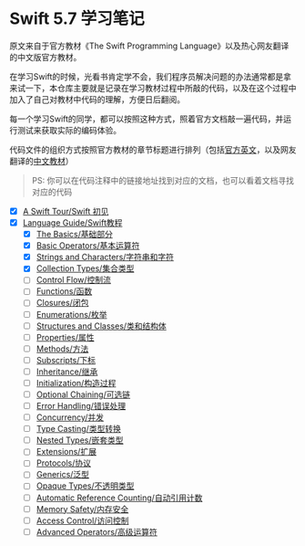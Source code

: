 # Swift 5.7 学习笔记
原文来自于官方教材《The Swift Programming Language》以及热心网友翻译的中文版官方教材。

在学习Swift的时候，光看书肯定学不会，我们程序员解决问题的办法通常都是拿来试一下，本仓库主要就是记录在学习教材过程中所敲的代码，以及在这个过程中加入了自己对教材中代码的理解，方便日后翻阅。

每一个学习Swift的同学，都可以按照这种方式，照着官方文档敲一遍代码，并运行测试来获取实际的编码体验。

代码文件的组织方式按照官方教材的章节标题进行排列（包括[官方英文](https://docs.swift.org/swift-book/)，以及网友翻译的[中文教材](https://swiftgg.gitbook.io/swift/)）

> PS: 你可以在代码注释中的链接地址找到对应的文档，也可以看着文档寻找对应的代码

- [X] [A Swift Tour/Swift 初见](https://github.com/dongfangzan/Swift5.7-Notes/blob/main/Swift5.7-Notes/1.%20Welcome%20to%20Swift(%E6%AC%A2%E8%BF%8E%E4%BD%BF%E7%94%A8Swift)/A%20Swift%20Tour.swift)
- [X] [Language Guide/Swift教程](https://github.com/dongfangzan/Swift5.7-Notes/tree/main/Swift5.7-Notes/2.%20Language%20Guild(Swift%E6%95%99%E7%A8%8B))
  - [X] [The Basics/基础部分](https://github.com/dongfangzan/Swift5.7-Notes/blob/main/Swift5.7-Notes/2.%20Language%20Guild(Swift%E6%95%99%E7%A8%8B)/TheBasics.swift)
  - [X] [Basic Operators/基本运算符](https://github.com/dongfangzan/Swift5.7-Notes/blob/main/Swift5.7-Notes/2.%20Language%20Guild(Swift%E6%95%99%E7%A8%8B)/BasicOperators.swift)
  - [X] [Strings and Characters/字符串和字符](https://github.com/dongfangzan/Swift5.7-Notes/blob/main/Swift5.7-Notes/2.%20Language%20Guild(Swift%E6%95%99%E7%A8%8B)/StringsAndCharacters.swift)
  - [X] [Collection Types/集合类型](https://github.com/dongfangzan/Swift5.7-Notes/blob/main/Swift5.7-Notes/2.%20Language%20Guild(Swift%E6%95%99%E7%A8%8B)/CollectionTypes.swift)
  - [ ] [Control Flow/控制流]()
  - [ ] [Functions/函数]()
  - [ ] [Closures/闭包]()
  - [ ] [Enumerations/枚举]()
  - [ ] [Structures and Classes/类和结构体]()
  - [ ] [Properties/属性]()
  - [ ] [Methods/方法]()
  - [ ] [Subscripts/下标]()
  - [ ] [Inheritance/继承]()
  - [ ] [Initialization/构造过程]()
  - [ ] [Optional Chaining/可选链]()
  - [ ] [Error Handling/错误处理]()
  - [ ] [Concurrency/并发]()
  - [ ] [Type Casting/类型转换]()
  - [ ] [Nested Types/嵌套类型]()
  - [ ] [Extensions/扩展]()
  - [ ] [Protocols/协议]()
  - [ ] [Generics/泛型]()
  - [ ] [Opaque Types/不透明类型]()
  - [ ] [Automatic Reference Counting/自动引用计数]()
  - [ ] [Memory Safety/内存安全]()
  - [ ] [Access Control/访问控制]()
  - [ ] [Advanced Operators/高级运算符]()
